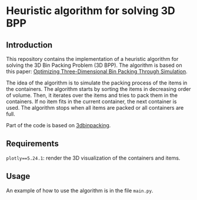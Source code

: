 # Heuristic algorithm for solving 3D BPP
## Introduction
This repository contains the implementation of a heuristic algorithm for solving the 3D Bin Packing Problem (3D BPP). The algorithm is based on this paper: [Optimizing Three-Dimensional Bin Packing Through Simulation](https://www.researchgate.net/publication/228974015_Optimizing_Three-Dimensional_Bin_Packing_Through_Simulation).

The idea of the algorithm is to simulate the packing process of the items in the containers. The algorithm starts by sorting the items in decreasing order of volume. Then, it iterates over the items and tries to pack them in the containers. If no item fits in the current container, the next container is used. The algorithm stops when all items are packed or all containers are full.

Part of the code is based on [3dbinpacking](https://github.com/enzoruiz/3dbinpacking).

## Requirements
`plotly==5.24.1`: render the 3D visualization of the containers and items.

## Usage
An example of how to use the algorithm is in the file `main.py`.